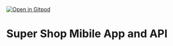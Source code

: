 [![Open in Gitpod](https://gitpod.io/button/open-in-gitpod.svg)](https://gitpod.io/#https://github.com/RonyPony/SuperShop_mobileApp)

# Super Shop Mibile App and API